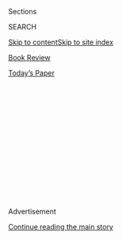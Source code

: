 <div id="app">

<div>

<div>

<div>

<div class="NYTAppHideMasthead css-1q2w90k e1suatyy0">

<div class="section css-ui9rw0 e1suatyy2">

<div class="css-eph4ug er09x8g0">

<div class="css-6n7j50">

</div>

<span class="css-1dv1kvn">Sections</span>

<div class="css-10488qs">

<span class="css-1dv1kvn">SEARCH</span>

</div>

[Skip to content](#site-content)[Skip to site index](#site-index)

</div>

<div id="masthead-section-label" class="css-1wr3we4 eaxe0e00">

[Book
Review](https://www.nytimes.com/section/books/review)

</div>

<div class="css-10698na e1huz5gh0">

</div>

</div>

<div id="masthead-bar-one" class="section hasLinks css-15hmgas e1csuq9d3">

<div class="css-uqyvli e1csuq9d0">

</div>

<div class="css-1uqjmks e1csuq9d1">

</div>

<div class="css-9e9ivx">

[](https://myaccount.nytimes.com/auth/login?response_type=cookie&client_id=vi)

</div>

<div class="css-1bvtpon e1csuq9d2">

[Today’s
Paper](https://www.nytimes.com/section/todayspaper)

</div>

</div>

</div>

</div>

<div data-aria-hidden="false">

<div id="site-content" data-role="main">

<div>

<div class="css-1aor85t" style="opacity:0.000000001;z-index:-1;visibility:hidden">

<div class="css-1hqnpie">

<div class="css-epjblv">

<span class="css-17xtcya">[Book
Review](/section/books/review)</span><span class="css-x15j1o">|</span><span class="css-fwqvlz">When
It Comes to Race, How Progressive Are the
Progressives?</span>

</div>

<div class="css-k008qs">

<div class="css-1iwv8en">

<span class="css-18z7m18"></span>

<div>

</div>

</div>

<span class="css-1n6z4y">https://nyti.ms/2MK2dPf</span>

<div class="css-1705lsu">

<div class="css-4xjgmj">

<div class="css-4skfbu" data-role="toolbar" data-aria-label="Social Media Share buttons, Save button, and Comments Panel with current comment count" data-testid="share-tools">

  - 
  - 
  - 
  - 
    
    <div class="css-6n7j50">
    
    </div>

  - 

</div>

</div>

</div>

</div>

</div>

</div>

<div id="NYT_TOP_BANNER_REGION" class="css-13pd83m">

</div>

<div id="top-wrapper" class="css-1sy8kpn">

<div id="top-slug" class="css-l9onyx">

Advertisement

</div>

[Continue reading the main
story](#after-top)

<div class="ad top-wrapper" style="text-align:center;height:100%;display:block;min-height:250px">

<div id="top" class="place-ad" data-position="top" data-size-key="top">

</div>

</div>

<div id="after-top">

</div>

</div>

<div id="sponsor-wrapper" class="css-1hyfx7x">

<div id="sponsor-slug" class="css-19vbshk">

Supported by

</div>

[Continue reading the main
story](#after-sponsor)

<div id="sponsor" class="ad sponsor-wrapper" style="text-align:center;height:100%;display:block">

</div>

<div id="after-sponsor">

</div>

</div>

Fiction

<div class="css-1vkm6nb ehdk2mb0">

# When It Comes to Race, How Progressive Are the Progressives?

</div>

<div class="css-79elbk" data-testid="photoviewer-wrapper">

<div class="css-z3e15g" data-testid="photoviewer-wrapper-hidden">

</div>

<div class="css-1a48zt4 ehw59r15" data-testid="photoviewer-children">

![<span class="css-16f3y1r e13ogyst0" data-aria-hidden="true">Kiley Reid
earned her MFA from the Iowa Writers’ Workshop. She lives in
Philadelphia.</span><span class="css-cnj6d5 e1z0qqy90" itemprop="copyrightHolder"><span class="css-1ly73wi e1tej78p0">Credit...</span><span><span>Tamara
Gajic for The New York
Times</span></span></span>](https://static01.nyt.com/images/2019/12/31/books/review/31christiansen/merlin_166014954_01c3d4f1-b3f6-4fa0-8ac6-d9cd3df7b5cc-articleLarge.jpg?quality=75&auto=webp&disable=upscale)

</div>

</div>

<div class="css-170u9t6">

<div class="css-u7fh8e">

<div class="css-79elbk">

Buy Book<span data-aria-hidden="true">
    ▾</span>

  - [Amazon](https://www.amazon.com/gp/search?index=books&tag=NYTBSREV-20&field-keywords=Such+a+Fun+Age+Kiley+Reid)
  - [Apple
    Books](https://du-gae-books-dot-nyt-du-prd.appspot.com/buy?title=Such+a+Fun+Age&author=Kiley+Reid)
  - [Barnes and
    Noble](https://www.anrdoezrs.net/click-7990613-11819508?url=https%3A%2F%2Fwww.barnesandnoble.com%2Fw%2F%3Fean%3D9780525541905)
  - [Books-A-Million](https://www.anrdoezrs.net/click-7990613-35140?url=https%3A%2F%2Fwww.booksamillion.com%2Fp%2FSuch%2Ba%2BFun%2BAge%2FKiley%2BReid%2F9780525541905)
  - [Bookshop](https://bookshop.org/a/3546/9780525541905)
  - [Indiebound](https://www.indiebound.org/book/9780525541905?aff=NYT)

</div>

When you purchase an independently reviewed book through our site, we
earn an affiliate commission.

</div>

</div>

<div class="css-xt80pu e12qa4dv0">

<div class="css-18e8msd">

<div class="css-vp77d3 epjyd6m0">

<div class="css-1baulvz">

By [<span class="css-1baulvz last-byline" itemprop="name">Lauren
Christensen</span>](https://www.nytimes.com/by/lauren-christensen)

</div>

</div>

  - 
    
    <div class="css-ld3wwf e16638kd2">
    
    Dec. 31,
    2019
    
    </div>

  - 
    
    <div class="css-4xjgmj">
    
    <div class="css-d8bdto" data-role="toolbar" data-aria-label="Social Media Share buttons, Save button, and Comments Panel with current comment count" data-testid="share-tools">
    
      - 
      - 
      - 
      - 
        
        <div class="css-6n7j50">
        
        </div>
    
      - 
    
    </div>
    
    </div>

</div>

</div>

<div class="section meteredContent css-1r7ky0e" name="articleBody" itemprop="articleBody">

<div class="css-1fanzo5 StoryBodyCompanionColumn">

<div class="css-53u6y8">

**SUCH A FUN AGE**  
By Kiley Reid

It’s 2015 and, in a gentrified variation on “driving while black,”
20-something Emira is accosted in the freezer aisle of an upscale
Philadelphia supermarket by a security guard accusing her of kidnapping
her white charge. In a midnight crisis, the Chamberlain household has
called Emira in from her night off to watch their toddler, Briar. But
the real crisis unfolds at the store. “With all due respect,” the guard
says to an indignant Emira, “you don’t look like you’ve been babysitting
tonight.” Somehow this initial confrontation, filmed by a fellow shopper
and defused only by the arrival of Briar’s dad, isn’t even the worst
offense committed in Kiley Reid’s provocative but soapy debut novel,
“Such a Fun Age.” It’s merely a preamble for the main narrative about
how two white people end up using their proximity to Emira, a young
black woman, as a signifier of their progressiveness.

It’s also a setup made for a rom-com: Obviously, Emira ends up dating
Kelley, the handsome white guy who caught the episode on his iPhone.
Less obviously, in one of the many lapses in credibility that beleaguer
Reid’s plot, it turns out that Kelley has an unresolved history with
Briar’s mom, Alix, a high-profile social media entrepreneur and active
Hillary supporter. Back in high school, he dumped her, she never forgave
him, and the memory of what happened (a lame saga of virginity lost, a
house party ruined) convinces each one of the other’s exploitative
attitude toward black
people.

<div class="css-79elbk" data-testid="photoviewer-wrapper">

<div class="css-z3e15g" data-testid="photoviewer-wrapper-hidden">

</div>

<div class="css-1a48zt4 ehw59r15" data-testid="photoviewer-children">

<div class="css-zgakxe erfvjey0">

<span class="css-1ly73wi e1tej78p0">Image</span>

<div class="css-zjzyr8">

<div data-testid="lazyimage-container" style="height:583.8666666666667px">

</div>

</div>

</div>

<span class="css-cnj6d5 e1z0qqy90" itemprop="copyrightHolder"><span class="css-1ly73wi e1tej78p0">Credit...</span><span>
</span></span>

</div>

</div>

Emira doesn’t discover this connection until midway through Reid’s novel
— and from there the story, told from the oscillating, third-person
perspectives of mother and sitter, takes shape as an interracial love
triangle whose convoluted dynamic lets some of the steam out of its
worthy message. The older, whiter characters’ liberal anxieties play out
as a tug-of-war for Emira’s affections — or, as Alix calls it, “a losing
game called ‘Which One of Us Is Actually More Racist?’” Alix grew up
garishly rich and now takes pride in things like inviting five whole
black people to her catered Thanksgiving dinner table. She shows less
interest in her daughter than in the “person she paid to love her,”
voyeuristically reading Emira’s texts and attempting to enfold the
younger, prettier, poorer girl — the first in her family to go to
college — in the web of her influence (as flimsy to us as it is to
Emira).

</div>

</div>

<div class="css-1fanzo5 StoryBodyCompanionColumn">

<div class="css-53u6y8">

*\[ Read* [*an excerpt from “Such a Fun
Age.”*](https://www.nytimes.com/2019/12/31/books/review/such-a-fun-age-by-kiley-reid-an-excerpt.html)
*\]*

Kelley’s affection for Emira appears more genuine, but his wokeness has
a whiff of performance. “Like … I get it,” Emira says to him, “you have
a weirdly large amount of black friends, you saw Kendrick Lamar in
concert and now you have a black girlfriend … great.” He tries to get
Emira to post the supermarket video and to quit working for Alix, who he
thinks is trying to use Emira’s blackness for personal gain. But isn’t
he, too, in a way? In one of the most powerful lines in the book, Emira
articulates to Kelley what a woman of color needs from her white
partner: “Lemme try to say this. You get real fired up when we talk
about that night at Market Depot. But I don’t need you to be mad that it
happened. I need you to be mad that it just like … happens.”

Reid writes scenes and dialogue with a contemporary lilt that feels
deliberately styled for a screen adaptation, inflected throughout with
cringe-inducing “holup holup”s and “ohmygod”s, heavy-handed attempts to
mimic millennial parlance. Over all, the characters’ melodrama is
unwarranted; the final climactic event that Alix thinks “felt like the
plot twist of a horror movie” is actually quite predictable. But the
simple prose and story line belie a more nuanced moral hierarchy: Emira
is clearly the victim of racially motivated manipulation, but the two
white people who profess to care for her shift uncomfortably between the
poles of villain and hero. Both boss and boyfriend engage in distinct
brands of white posturing, defining themselves in part by their
relationships to this young woman — an adoring, vocationally lost black
woman who must decide whether the benefits of those relationships are
outweighed by the cost to her sense of self. Out of Reid’s often cloying
vernacular, then, emerge some surprisingly resonant insights into the
casual racism in everyday life, especially in the America of the liberal
elite.

</div>

</div>

</div>

<div>

</div>

<div>

</div>

<div>

</div>

<div>

<div id="bottom-wrapper" class="css-1ede5it">

<div id="bottom-slug" class="css-l9onyx">

Advertisement

</div>

[Continue reading the main
story](#after-bottom)

<div id="bottom" class="ad bottom-wrapper" style="text-align:center;height:100%;display:block;min-height:90px">

</div>

<div id="after-bottom">

</div>

</div>

</div>

</div>

</div>

## Site Index

<div>

</div>

## Site Information Navigation

  - [© <span>2020</span> <span>The New York Times
    Company</span>](https://help.nytimes.com/hc/en-us/articles/115014792127-Copyright-notice)

<!-- end list -->

  - [NYTCo](https://www.nytco.com/)
  - [Contact
    Us](https://help.nytimes.com/hc/en-us/articles/115015385887-Contact-Us)
  - [Work with us](https://www.nytco.com/careers/)
  - [Advertise](https://nytmediakit.com/)
  - [T Brand Studio](http://www.tbrandstudio.com/)
  - [Your Ad
    Choices](https://www.nytimes.com/privacy/cookie-policy#how-do-i-manage-trackers)
  - [Privacy](https://www.nytimes.com/privacy)
  - [Terms of
    Service](https://help.nytimes.com/hc/en-us/articles/115014893428-Terms-of-service)
  - [Terms of
    Sale](https://help.nytimes.com/hc/en-us/articles/115014893968-Terms-of-sale)
  - [Site
    Map](https://spiderbites.nytimes.com)
  - [Help](https://help.nytimes.com/hc/en-us)
  - [Subscriptions](https://www.nytimes.com/subscription?campaignId=37WXW)

</div>

</div>

</div>

</div>
